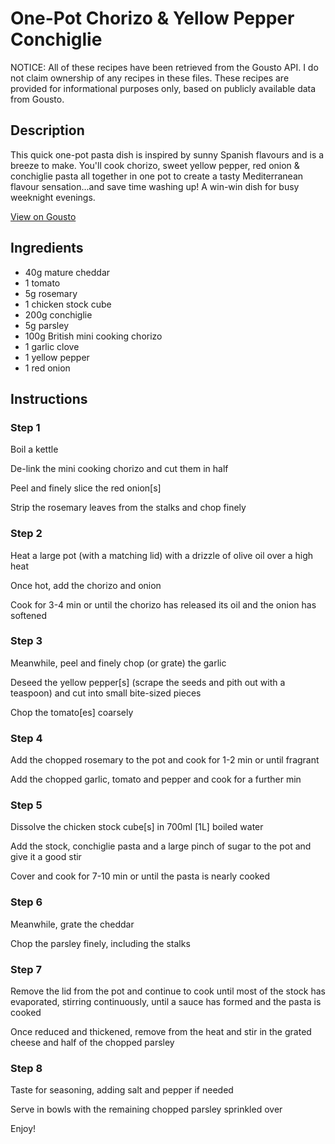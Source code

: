 # One-Pot Chorizo & Yellow Pepper Conchiglie

NOTICE: All of these recipes have been retrieved from the Gousto API. I do not claim ownership of any recipes in these files. These recipes are provided for informational purposes only, based on publicly available data from Gousto.

## Description

This quick one-pot pasta dish is inspired by sunny Spanish flavours and is a breeze to make. You'll cook chorizo, sweet yellow pepper, red onion & conchiglie pasta all together in one pot to create a tasty Mediterranean flavour sensation...and save time washing up! A win-win dish for busy weeknight evenings.

[View on Gousto](https://www.gousto.co.uk/recipes/cookbook/one-pot-chorizo-yellow-pepper-conchiglie)

## Ingredients

- 40g mature cheddar
- 1 tomato
- 5g rosemary
- 1 chicken stock cube
- 200g conchiglie
- 5g parsley
- 100g British mini cooking chorizo
- 1 garlic clove
- 1 yellow pepper
- 1 red onion

## Instructions


### Step 1

Boil a kettle


De-link the mini cooking&nbsp;chorizo and cut them in half


Peel and finely slice the red&nbsp;onion<span class="text-danger">[s]</span>


Strip the rosemary leaves from the stalks and chop finely


### Step 2

Heat a large pot (with a matching lid) with a drizzle of olive oil over a high heat


Once hot, add the chorizo and onion


Cook&nbsp;for 3-4 min or until the chorizo has released its oil and the onion has softened


### Step 3

Meanwhile, peel and finely chop (or grate) the garlic


Deseed the&nbsp;yellow pepper<span class="text-danger">[s]</span>&nbsp;(scrape the seeds and pith out with a teaspoon) and cut into small bite-sized pieces


Chop the tomato<span class="text-danger">[es]</span>&nbsp;coarsely&nbsp;


### Step 4

Add the chopped&nbsp;rosemary to the pot and cook for 1-2 min or until fragrant


Add the chopped&nbsp;garlic, tomato and pepper and cook for a further min


### Step 5

Dissolve the chicken&nbsp;stock cube<span class="text-danger">[s]</span>&nbsp;in 700ml <span class="text-danger">[1L]</span>&nbsp;boiled water


Add the stock, conchiglie&nbsp;pasta and a large pinch of sugar to the pot and give it a good stir&nbsp;


Cover and cook for 7-10 min or until the pasta is nearly cooked


### Step 6

Meanwhile, grate the cheddar


Chop the parsley finely, including the stalks


### Step 7

Remove the lid from the pot and continue to cook until most of the stock has evaporated, stirring continuously, until a sauce has formed and the pasta is cooked&nbsp;


Once reduced and thickened, remove from the heat and stir in the&nbsp;grated cheese and half of the chopped&nbsp;parsley

### Step 8

Taste for seasoning, adding salt and pepper if needed


Serve in bowls with the remaining chopped parsley sprinkled over&nbsp;


Enjoy!

